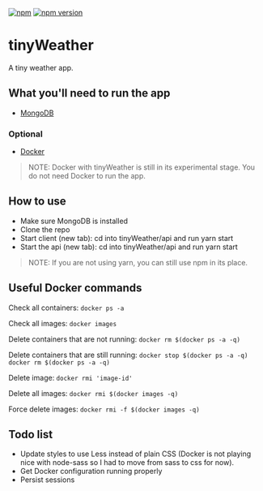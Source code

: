 [![npm](https://img.shields.io/npm/v/npm.svg?maxAge=2592000)]()
[![npm version](https://badge.fury.io/js/express.svg)](https://badge.fury.io/js/express)
<!--[![devDependency Status](https://david-dm.org/dandeller/scaffold/dev-status.svg)](https://david-dm.org/dwyl/esta#info=devDependencies)-->

# tinyWeather
A tiny weather app.

<h2>What you'll need to run the app</h2>
<ul>
  <li><a href='https://www.mongodb.com/'>MongoDB</a></li>
</ul>
<h3>Optional</h3>
<ul>
  <li><a href='https://docs.docker.com/desktop/'>Docker</a></li>
</ul> 

> NOTE: Docker with tinyWeather is still in its experimental stage. You do not need Docker to run the app.

<h2>How to use</h2>
  <ul>
    <li>Make sure MongoDB is installed</li>
    <li>Clone the repo</li>
    <li>Start client (new tab): cd into tinyWeather/api and run yarn start</li>
    <li>Start the api (new tab): cd into tinyWeather/api and run yarn start</li>
  </ul>
  
> NOTE: If you are not using yarn, you can still use npm in its place.

<h2>Useful Docker commands</h2>

Check all containers: `docker ps -a`

Check all images: `docker images`

Delete containers that are not running: `docker rm $(docker ps -a -q)`

Delete containers that are still running: `docker stop $(docker ps -a -q) docker rm $(docker ps -a -q)`

Delete image: `docker rmi 'image-id'`

Delete all images: `docker rmi $(docker images -q)`

Force delete images: `docker rmi -f $(docker images -q)`

<h2>Todo list</h2>
<ul>
  <li>Update styles to use Less instead of plain CSS (Docker is not playing nice with node-sass so I had to move from sass to css for now).</li>
  <li>Get Docker configuration running properly</li>
  <li>Persist sessions</li>
</ul>
